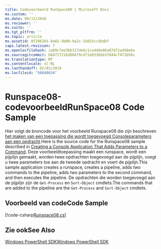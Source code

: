 ```yaml
---
title: Codevoorbeeld RunSpace08 | Microsoft Docs
ms.custom: ''
ms.date: 09/13/2016
ms.reviewer: ''
ms.suite: ''
ms.tgt_pltfrm: ''
ms.topic: article
ms.assetid: 0f286201-8a02-4b00-9a2c-1b833ccdbdbf
caps.latest.revision: 7
ms.openlocfilehash: 1a09cfee3bb317de6c1ca4dde86a87d72a498e6e
ms.sourcegitcommit: b6871f21bd666f9cd71dd336bb3f844cf472b56c
ms.translationtype: MT
ms.contentlocale: nl-NL
ms.lasthandoff: 02/03/2019
ms.locfileid: "56848634"
---
```

# <a name="runspace08-code-sample"></a><span data-ttu-id="ae3ae-102">Runspace08-codevoorbeeld</span><span class="sxs-lookup"><span data-stu-id="ae3ae-102">RunSpace08 Code Sample</span></span>

<span data-ttu-id="ae3ae-103">Hier volgt de broncode voor het voorbeeld Runspace08 die zijn beschreven [het maken van een toepassing die wordt toegevoegd Consoleparameters aan een opdracht](http://msdn.microsoft.com/en-us/848b2b46-60f1-4a86-b448-cfc7c0cccfba).</span><span class="sxs-lookup"><span data-stu-id="ae3ae-103">Here is the source code for the Runspace08 sample described in [Creating a Console Application That Adds Parameters to a Command](http://msdn.microsoft.com/en-us/848b2b46-60f1-4a86-b448-cfc7c0cccfba).</span></span> <span data-ttu-id="ae3ae-104">Deze voorbeeldtoepassing maakt een runspace, wordt een pijplijn gemaakt, worden twee opdrachten toegevoegd aan de pijplijn, voegt u twee parameters toe aan de tweede opdracht en voert de pijplijn.</span><span class="sxs-lookup"><span data-stu-id="ae3ae-104">This sample application creates a runspace, creates a pipeline, adds two commands to the pipeline, adds two parameters to the second command, and then executes the pipeline.</span></span> <span data-ttu-id="ae3ae-105">De opdrachten die worden toegevoegd aan de pijplijn zijn de `Get-Process` en `Sort-Object` cmdlets.</span><span class="sxs-lookup"><span data-stu-id="ae3ae-105">The commands that are added to the pipeline are the `Get-Process` and `Sort-Object` cmdlets.</span></span>

## <a name="code-sample"></a><span data-ttu-id="ae3ae-106">Voorbeeld van code</span><span class="sxs-lookup"><span data-stu-id="ae3ae-106">Code Sample</span></span>

[!code-csharp[Runspace08.cs](../../powershell-sdk-samples/SDK-2.0/csharp/Runspace08/Runspace08.cs#L11-L86 "Runspace08.cs")]

## <a name="see-also"></a><span data-ttu-id="ae3ae-107">Zie ook</span><span class="sxs-lookup"><span data-stu-id="ae3ae-107">See Also</span></span>

[<span data-ttu-id="ae3ae-108">Windows PowerShell SDK</span><span class="sxs-lookup"><span data-stu-id="ae3ae-108">Windows PowerShell SDK</span></span>](../windows-powershell-reference.md)